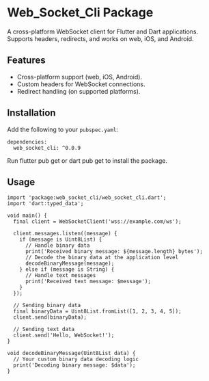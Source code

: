 # Web_Socket_Cli Package

A cross-platform WebSocket client for Flutter and Dart applications. Supports headers, redirects, and works on web, iOS, and Android.

## Features
- Cross-platform support (web, iOS, Android).
- Custom headers for WebSocket connections.
- Redirect handling (on supported platforms).

## Installation
Add the following to your `pubspec.yaml`:
```
dependencies:
  web_socket_cli: ^0.0.9
```

Run flutter pub get or dart pub get to install the package.

## Usage
```
import 'package:web_socket_cli/web_socket_cli.dart';
import 'dart:typed_data';

void main() {
  final client = WebSocketClient('wss://example.com/ws');

  client.messages.listen((message) {
    if (message is Uint8List) {
      // Handle binary data
      print('Received binary message: ${message.length} bytes');
      // Decode the binary data at the application level
      decodeBinaryMessage(message);
    } else if (message is String) {
      // Handle text messages
      print('Received text message: $message');
    }
  });

  // Sending binary data
  final binaryData = Uint8List.fromList([1, 2, 3, 4, 5]);
  client.send(binaryData);

  // Sending text data
  client.send('Hello, WebSocket!');
}

void decodeBinaryMessage(Uint8List data) {
  // Your custom binary data decoding logic
  print('Decoding binary message: $data');
}

```

